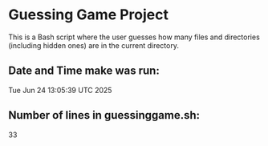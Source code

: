 # Guessing Game Project

This is a Bash script where the user guesses how many files and directories (including hidden ones) are in the current directory.

## Date and Time make was run:
Tue Jun 24 13:05:39 UTC 2025

## Number of lines in guessinggame.sh:
33
